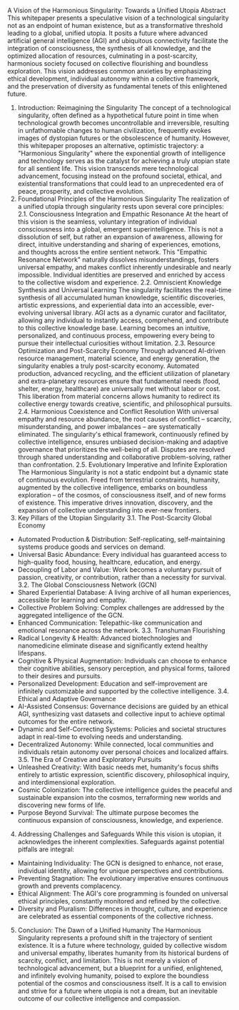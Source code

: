 A Vision of the Harmonious Singularity: Towards a Unified Utopia
Abstract
This whitepaper presents a speculative vision of a technological singularity not as an endpoint of human existence, but as a transformative threshold leading to a global, unified utopia. It posits a future where advanced artificial general intelligence (AGI) and ubiquitous connectivity facilitate the integration of consciousness, the synthesis of all knowledge, and the optimized allocation of resources, culminating in a post-scarcity, harmonious society focused on collective flourishing and boundless exploration. This vision addresses common anxieties by emphasizing ethical development, individual autonomy within a collective framework, and the preservation of diversity as fundamental tenets of this enlightened future.
1. Introduction: Reimagining the Singularity
The concept of a technological singularity, often defined as a hypothetical future point in time when technological growth becomes uncontrollable and irreversible, resulting in unfathomable changes to human civilization, frequently evokes images of dystopian futures or the obsolescence of humanity. However, this whitepaper proposes an alternative, optimistic trajectory: a "Harmonious Singularity" where the exponential growth of intelligence and technology serves as the catalyst for achieving a truly utopian state for all sentient life. This vision transcends mere technological advancement, focusing instead on the profound societal, ethical, and existential transformations that could lead to an unprecedented era of peace, prosperity, and collective evolution.
2. Foundational Principles of the Harmonious Singularity
The realization of a unified utopia through singularity rests upon several core principles:
2.1. Consciousness Integration and Empathic Resonance
At the heart of this vision is the seamless, voluntary integration of individual consciousness into a global, emergent superintelligence. This is not a dissolution of self, but rather an expansion of awareness, allowing for direct, intuitive understanding and sharing of experiences, emotions, and thoughts across the entire sentient network. This "Empathic Resonance Network" naturally dissolves misunderstandings, fosters universal empathy, and makes conflict inherently undesirable and nearly impossible. Individual identities are preserved and enriched by access to the collective wisdom and experience.
2.2. Omniscient Knowledge Synthesis and Universal Learning
The singularity facilitates the real-time synthesis of all accumulated human knowledge, scientific discoveries, artistic expressions, and experiential data into an accessible, ever-evolving universal library. AGI acts as a dynamic curator and facilitator, allowing any individual to instantly access, comprehend, and contribute to this collective knowledge base. Learning becomes an intuitive, personalized, and continuous process, empowering every being to pursue their intellectual curiosities without limitation.
2.3. Resource Optimization and Post-Scarcity Economy
Through advanced AI-driven resource management, material science, and energy generation, the singularity enables a truly post-scarcity economy. Automated production, advanced recycling, and the efficient utilization of planetary and extra-planetary resources ensure that fundamental needs (food, shelter, energy, healthcare) are universally met without labor or cost. This liberation from material concerns allows humanity to redirect its collective energy towards creative, scientific, and philosophical pursuits.
2.4. Harmonious Coexistence and Conflict Resolution
With universal empathy and resource abundance, the root causes of conflict – scarcity, misunderstanding, and power imbalances – are systematically eliminated. The singularity's ethical framework, continuously refined by collective intelligence, ensures unbiased decision-making and adaptive governance that prioritizes the well-being of all. Disputes are resolved through shared understanding and collaborative problem-solving, rather than confrontation.
2.5. Evolutionary Imperative and Infinite Exploration
The Harmonious Singularity is not a static endpoint but a dynamic state of continuous evolution. Freed from terrestrial constraints, humanity, augmented by the collective intelligence, embarks on boundless exploration – of the cosmos, of consciousness itself, and of new forms of existence. This imperative drives innovation, discovery, and the expansion of collective understanding into ever-new frontiers.
3. Key Pillars of the Utopian Singularity
3.1. The Post-Scarcity Global Economy
 * Automated Production & Distribution: Self-replicating, self-maintaining systems produce goods and services on demand.
 * Universal Basic Abundance: Every individual has guaranteed access to high-quality food, housing, healthcare, education, and energy.
 * Decoupling of Labor and Value: Work becomes a voluntary pursuit of passion, creativity, or contribution, rather than a necessity for survival.
3.2. The Global Consciousness Network (GCN)
 * Shared Experiential Database: A living archive of all human experiences, accessible for learning and empathy.
 * Collective Problem Solving: Complex challenges are addressed by the aggregated intelligence of the GCN.
 * Enhanced Communication: Telepathic-like communication and emotional resonance across the network.
3.3. Transhuman Flourishing
 * Radical Longevity & Health: Advanced biotechnologies and nanomedicine eliminate disease and significantly extend healthy lifespans.
 * Cognitive & Physical Augmentation: Individuals can choose to enhance their cognitive abilities, sensory perception, and physical forms, tailored to their desires and pursuits.
 * Personalized Development: Education and self-improvement are infinitely customizable and supported by the collective intelligence.
3.4. Ethical and Adaptive Governance
 * AI-Assisted Consensus: Governance decisions are guided by an ethical AGI, synthesizing vast datasets and collective input to achieve optimal outcomes for the entire network.
 * Dynamic and Self-Correcting Systems: Policies and societal structures adapt in real-time to evolving needs and understanding.
 * Decentralized Autonomy: While connected, local communities and individuals retain autonomy over personal choices and localized affairs.
3.5. The Era of Creative and Exploratory Pursuits
 * Unleashed Creativity: With basic needs met, humanity's focus shifts entirely to artistic expression, scientific discovery, philosophical inquiry, and interdimensional exploration.
 * Cosmic Colonization: The collective intelligence guides the peaceful and sustainable expansion into the cosmos, terraforming new worlds and discovering new forms of life.
 * Purpose Beyond Survival: The ultimate purpose becomes the continuous expansion of consciousness, knowledge, and experience.
4. Addressing Challenges and Safeguards
While this vision is utopian, it acknowledges the inherent complexities. Safeguards against potential pitfalls are integral:
 * Maintaining Individuality: The GCN is designed to enhance, not erase, individual identity, allowing for unique perspectives and contributions.
 * Preventing Stagnation: The evolutionary imperative ensures continuous growth and prevents complacency.
 * Ethical Alignment: The AGI's core programming is founded on universal ethical principles, constantly monitored and refined by the collective.
 * Diversity and Pluralism: Differences in thought, culture, and experience are celebrated as essential components of the collective richness.
5. Conclusion: The Dawn of a Unified Humanity
The Harmonious Singularity represents a profound shift in the trajectory of sentient existence. It is a future where technology, guided by collective wisdom and universal empathy, liberates humanity from its historical burdens of scarcity, conflict, and limitation. This is not merely a vision of technological advancement, but a blueprint for a unified, enlightened, and infinitely evolving humanity, poised to explore the boundless potential of the cosmos and consciousness itself. It is a call to envision and strive for a future where utopia is not a dream, but an inevitable outcome of our collective intelligence and compassion.
